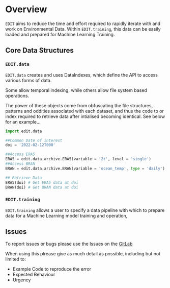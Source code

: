 # Overview

`EDIT` aims to reduce the time and effort required to rapidly iterate with and work on Environmental Data. Within `EDIT.training`, this data can be easily loaded and prepared for Machine Learning Training.

## Core Data Structures

### `EDIT.data`

`EDIT.data` creates and uses DataIndexes, which define the API to access various forms of data.

Some allow temporal indexing, while others allow file system based operations.

<!-- - [`DataIndex`][edit.data.DataIndex] is the base implementation of data sources whcih can be accessed with a single timestep.
- [`OperatorIndex`][edit.data.OperatorIndex] builds upon the [`DataIndex`][edit.data.DataIndex] to provide methods in which to retrieve a sequence of data. This object allows for date resolution to infer the data retrieval scope. -->

The power of these objects come from obfuscating the file structures, patterns and oddities associated with each dataset, and thus the code to or index required to retrieve data after intialised becoming identical. See below for an example...

```python
import edit.data

##Common Date of interest
doi = '2022-02-12T000'

##Access ERA5
ERA5 = edit.data.archive.ERA5(variable = '2t', level = 'single')
##Access BRAN
BRAN = edit.data.archive.BRAN(variable = 'ocean_temp', type = 'daily')

## Retrieve Data
ERA5(doi) # Get ERA5 data at doi
BRAN(doi) # Get BRAN data at doi

```

### `EDIT.training`

`EDIT.training` allows a user to specify a data pipeline with which to prepare data for a Machine Learning model training and operation,

## Issues

To report issues or bugs please use the Issues on the [GitLab](https://git.nci.org.au/bom/dset/edit-package)

When using this plrease give as much detail as possible, including but not limited to:

- Example Code to reproduce the error
- Expected Behaviour
- Urgency
